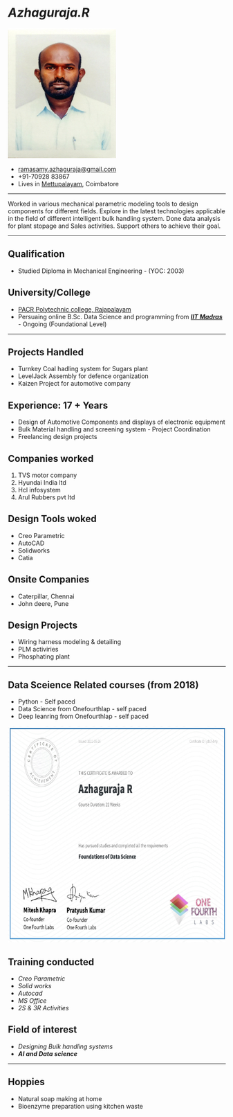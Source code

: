 # _Azhaguraja.R_

<img src="/images/IMG_4527.jpg" width="250" height="300">

+ <ramasamy.azhaguraja@gmail.com>
+ +91-70928 83867
+ Lives in [Mettupalayam](https://www.google.com/maps/place/Mettupalayam,+Tamil+Nadu/@11.2971581,76.9167304,6645m/data=!3m2!1e3!4b1!4m5!3m4!1s0x3ba8ee9623c506a5:0x3162d68da8ba75f5!8m2!3d11.3027849!4d76.9383385), Coimbatore
________________________________________________________________________________________________
Worked in various mechanical parametric modeling tools to design components for different fields. Explore in the latest technologies applicable in the field of different intelligent bulk handling system. Done data analysis for plant stopage and Sales activities. Support others to achieve their goal.
__________________________________________________________________________________________________

## Qualification
- Studied Diploma in Mechanical Engineering - (YOC: 2003)

## University/College
- [PACR Polytechnic college, Rajapalayam](https://pacrpoly.org/)
- Persuaing online B.Sc. Data Science and programming from ***[IIT Madras](https://onlinedegree.iitm.ac.in/)*** - Ongoing (Foundational Level)
___________________________________________________________________________________________________

## Projects Handled
- Turnkey Coal hadling system for Sugars plant
- LevelJack Assembly for defence organization
- Kaizen Project for automotive company

## Experience: 17 + Years
- Design of Automotive Components and displays of electronic equipment
- Bulk Material handling and screening system - Project Coordination
- Freelancing design projects

## Companies worked
1. TVS motor company
2. Hyundai India ltd
3. Hcl infosystem
4. Arul Rubbers pvt ltd

## Design Tools woked
- Creo Parametric
- AutoCAD
- Solidworks
- Catia

## Onsite Companies
- Caterpillar, Chennai
- John deere, Pune

## Design Projects
- Wiring harness modeling & detailing
- PLM activiries
- Phosphating plant
_____________________________________________________________________________________________________________________
## Data Sceience Related courses (from 2018)
- Python - Self paced
- Data Science from Onefourthlap - self paced
- Deep leanring from Onefourthlap - self paced

<img src="/images/DS_cer.PNG" width="700" height="500">

## Training conducted
- *Creo Parametric*
- *Solid works*
- *Autocad*
- *MS Office*
- *2S & 3R Activities*

## Field of interest
- *Designing Bulk handling systems*
- ***AI and Data science***
_______________________________________________________________________________________________________________________________
## Hoppies
- Natural soap making at home
- Bioenzyme preparation using kitchen waste
